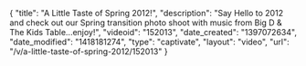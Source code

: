 {
    "title": "A Little Taste of Spring 2012!",
    "description": "Say Hello to 2012 and check out our Spring transition photo shoot with music from Big D & The Kids Table...enjoy!",
    "videoid": "152013",
    "date_created": "1397072634",
    "date_modified": "1418181274",
    "type": "captivate",
    "layout": "video",
    "url": "\/v\/a-little-taste-of-spring-2012\/152013"
}